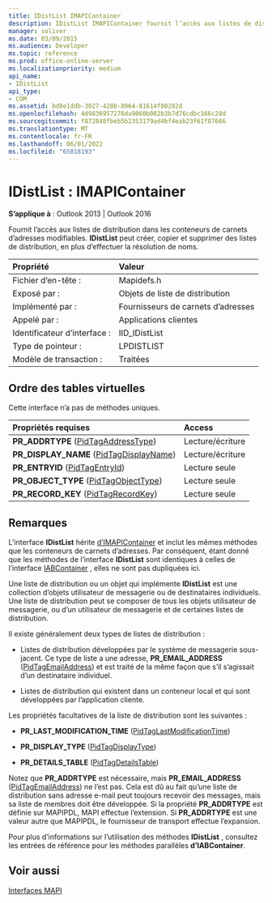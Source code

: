 ```yaml
---
title: IDistList IMAPIContainer
description: IDistList IMAPIContainer fournit l’accès aux listes de distribution dans les conteneurs de carnets d’adresses modifiables et peut créer, copier et supprimer des listes de distribution.
manager: soliver
ms.date: 03/09/2015
ms.audience: Developer
ms.topic: reference
ms.prod: office-online-server
ms.localizationpriority: medium
api_name:
- IDistList
api_type:
- COM
ms.assetid: bd8e1ddb-3027-428b-8964-81614f80282d
ms.openlocfilehash: 4d9836957276da9060b002b3b7d76cdbc166c28d
ms.sourcegitcommit: f872848fbeb5b2353179ad4bf4eab23f61f87666
ms.translationtype: MT
ms.contentlocale: fr-FR
ms.lasthandoff: 06/01/2022
ms.locfileid: "65818193"
---
```

# <a name="idistlist--imapicontainer"></a>IDistList : IMAPIContainer

  
  
**S’applique à** : Outlook 2013 | Outlook 2016 
  
Fournit l’accès aux listes de distribution dans les conteneurs de carnets d’adresses modifiables. **IDistList** peut créer, copier et supprimer des listes de distribution, en plus d’effectuer la résolution de noms. 
  
|Propriété |Valeur |
|:-----|:-----|
|Fichier d’en-tête :  <br/> |Mapidefs.h  <br/> |
|Exposé par :  <br/> |Objets de liste de distribution  <br/> |
|Implémenté par :  <br/> |Fournisseurs de carnets d’adresses  <br/> |
|Appelé par :  <br/> |Applications clientes  <br/> |
|Identificateur d’interface :  <br/> |IID_IDistList  <br/> |
|Type de pointeur :  <br/> |LPDISTLIST  <br/> |
|Modèle de transaction :  <br/> |Traitées  <br/> |
   
## <a name="vtable-order"></a>Ordre des tables virtuelles

Cette interface n’a pas de méthodes uniques.
  
|**Propriétés requises**|**Access**|
|:-----|:-----|
|**PR_ADDRTYPE** ([PidTagAddressType](pidtagaddresstype-canonical-property.md))  <br/> |Lecture/écriture  <br/> |
|**PR_DISPLAY_NAME** ([PidTagDisplayName](pidtagdisplayname-canonical-property.md))  <br/> |Lecture/écriture  <br/> |
|**PR_ENTRYID** ([PidTagEntryId](pidtagentryid-canonical-property.md))  <br/> |Lecture seule  <br/> |
|**PR_OBJECT_TYPE** ([PidTagObjectType](pidtagobjecttype-canonical-property.md))  <br/> |Lecture seule  <br/> |
|**PR_RECORD_KEY** ([PidTagRecordKey](pidtagrecordkey-canonical-property.md))  <br/> |Lecture seule  <br/> |
   
## <a name="remarks"></a>Remarques

L’interface **IDistList** hérite [d’IMAPIContainer](imapicontainerimapiprop.md) et inclut les mêmes méthodes que les conteneurs de carnets d’adresses. Par conséquent, étant donné que les méthodes de l’interface **IDistList** sont identiques à celles de l’interface [IABContainer](iabcontainerimapicontainer.md) , elles ne sont pas dupliquées ici. 
  
Une liste de distribution ou un objet qui implémente **IDistList** est une collection d’objets utilisateur de messagerie ou de destinataires individuels. Une liste de distribution peut se composer de tous les objets utilisateur de messagerie, ou d’un utilisateur de messagerie et de certaines listes de distribution. 
  
Il existe généralement deux types de listes de distribution :
  
- Listes de distribution développées par le système de messagerie sous-jacent. Ce type de liste a une adresse, **PR_EMAIL_ADDRESS** ([PidTagEmailAddress](pidtagemailaddress-canonical-property.md)) et est traité de la même façon que s’il s’agissait d’un destinataire individuel. 
    
- Listes de distribution qui existent dans un conteneur local et qui sont développées par l’application cliente.
    
Les propriétés facultatives de la liste de distribution sont les suivantes :
  
- **PR_LAST_MODIFICATION_TIME** ([PidTagLastModificationTime](pidtaglastmodificationtime-canonical-property.md))
    
- **PR_DISPLAY_TYPE** ([PidTagDisplayType](pidtagdisplaytype-canonical-property.md)) 
    
- **PR_DETAILS_TABLE** ([PidTagDetailsTable](pidtagdetailstable-canonical-property.md)) 
    
Notez que **PR_ADDRTYPE** est nécessaire, mais **PR_EMAIL_ADDRESS** ([PidTagEmailAddress](pidtagemailaddress-canonical-property.md)) ne l’est pas. Cela est dû au fait qu’une liste de distribution sans adresse e-mail peut toujours recevoir des messages, mais sa liste de membres doit être développée. Si la propriété **PR_ADDRTYPE** est définie sur MAPIPDL, MAPI effectue l’extension. Si **PR_ADDRTYPE** est une valeur autre que MAPIPDL, le fournisseur de transport effectue l’expansion. 
  
Pour plus d’informations sur l’utilisation des méthodes **IDistList** , consultez les entrées de référence pour les méthodes parallèles **d’IABContainer**.
  
## <a name="see-also"></a>Voir aussi



[Interfaces MAPI](mapi-interfaces.md)

